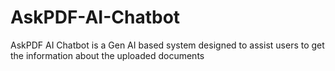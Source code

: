 # AskPDF-AI-Chatbot
AskPDF AI Chatbot is a Gen AI based system designed to assist users to get the information about the uploaded documents
